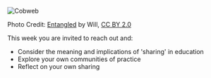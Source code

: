 ![Cobweb][1]

Photo Credit: [Entangled][2] by Will, [CC BY 2.0][3]


This week you are invited to reach out and:

 - Consider the meaning and implications of 'sharing' in education 
 - Explore your own communities of practice
 - Reflect on your own sharing


  [1]: http://s1.postimg.org/bloysjv1b/8494137508_10c7eac9c3_z.jpg
  [2]: https://www.flickr.com/photos/bongonian/8494137508/
  [3]: https://creativecommons.org/licenses/by/2.0/